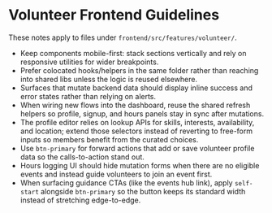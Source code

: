 # Volunteer Frontend Guidelines

These notes apply to files under `frontend/src/features/volunteer/`.

- Keep components mobile-first: stack sections vertically and rely on responsive utilities for wider breakpoints.
- Prefer colocated hooks/helpers in the same folder rather than reaching into shared libs unless the logic is reused elsewhere.
- Surfaces that mutate backend data should display inline success and error states rather than relying on alerts.
- When wiring new flows into the dashboard, reuse the shared refresh helpers so profile, signup, and hours panels stay in sync after mutations.
- The profile editor relies on lookup APIs for skills, interests, availability, and location; extend those selectors instead of reverting to free-form inputs so members benefit from the curated choices.
- Use `btn-primary` for forward actions that add or save volunteer profile data so the calls-to-action stand out.
- Hours logging UI should hide mutation forms when there are no eligible events and instead guide volunteers to join an event first.
- When surfacing guidance CTAs (like the events hub link), apply `self-start` alongside `btn-primary` so the button keeps its standard width instead of stretching edge-to-edge.
